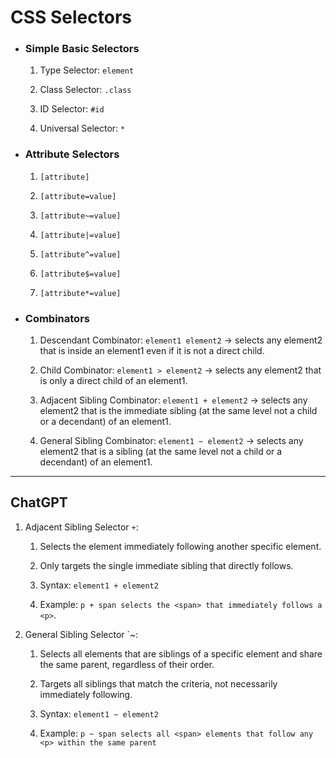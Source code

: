 # CSS Selectors

- ### Simple Basic Selectors

  1.  Type Selector: `element`

  2.  Class Selector: `.class`

  3.  ID Selector: `#id`

  4.  Universal Selector: `*`

- ### Attribute Selectors

  1.  `[attribute]`

  2.  `[attribute=value]`

  3.  `[attribute~=value]`

  4.  `[attribute|=value]`

  5.  `[attribute^=value]`

  6.  `[attribute$=value]`

  7.  `[attribute*=value]`

- ### Combinators

  1.  Descendant Combinator: `element1 element2` $\to$ selects any element2 that is inside an element1 even if it is not a direct child.

  2.  Child Combinator: `element1 > element2` $\to$ selects any element2 that is only a direct child of an element1.

  3.  Adjacent Sibling Combinator: `element1 + element2` $\to$ selects any element2 that is the immediate sibling (at the same level not a child or a decendant) of an element1.

  4.  General Sibling Combinator: `element1 ~ element2` $\to$ selects any element2 that is a sibling (at the same level not a child or a decendant) of an element1.
  


---

## ChatGPT

1. Adjacent Sibling Selector `+`:

   1. Selects the element immediately following another specific element.

   2. Only targets the single immediate sibling that directly follows.

   3. Syntax: `element1 + element2`

   4. Example: `p + span selects the <span> that immediately follows a <p>`.

2. General Sibling Selector `~:

   1. Selects all elements that are siblings of a specific element and share the same parent, regardless of their order.

   2. Targets all siblings that match the criteria, not necessarily immediately following.

   3. Syntax: `element1 ~ element2`

   4. Example: `p ~ span selects all <span> elements that follow any <p> within the same parent`
